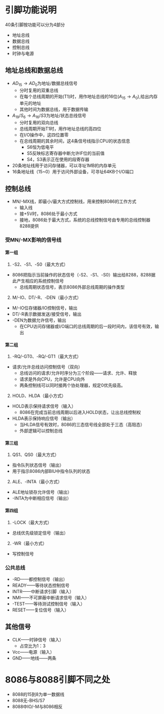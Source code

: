 # 引脚功能说明
40条引脚按功能可以分为4部分
- 地址总线
- 数据总线
- 控制总线
- 时钟与电源

## 地址总线和数据总线
- $AD_{15}\rightarrow AD_0$为地址/数据总线信号
	- 分时复用的双重总线
	- 在每个总线周期的开始(T1)时，用作地址总线的16位($A_{15}\rightarrow A_0$),给出内存单元的地址
	- 其他时间为数据总线，用于数据传输
- $A_{19}/S_{6}\rightarrow A_{16}/S{3}$为地址/状态总线信号
	- 分时复用的双向总线
	- 总线周期开始T1时，用作地址总线的高四位
	- 在I/O操作中，这四位置零
	- 在总线周期的其余时间，这4条信号线指示CPU的状态信息
		- S6恒为低电平
		- S5反映标志寄存器中断允许IF位的当前值
		- S4，S3表示正在使用的段寄存器
- 20条地址线用于访问存储器，可以寻址1MB的内存单元
- 16条地址线（15~0）用于访问外部设备，可寻址64KB个I/O端口

## 控制总线
- MN/-MX线，即最小/最大方式控制线，用来控制8086的工作方式
	- 输入线
	- 接+5V时，8086处于最小方式
	- 接地，8086处于最大方式，系统的总线控制信号由专用的总线控制器8288提供

### 受MN/-MX影响的信号线
#### 第一组
1. -S2、-S1、-S0（最大方式）
- 8086把指示当前操作的状态信号（-S2、-S1、-S0）输出给8288，8288据此产生相应的系统控制信号
	- 总线周期状态信号，表示8086外部总线周期的操作类型
2. M/-IO、DT/-R、-DEN（最小方式）
- M/-IO位存储器/IO控制信号，输出
- DT/-R表示数据发送/接受信号，输出
- -DEN为数据允许信号，输出
	- 在CPU访问存储器或I/O端口的总线周期的后一段时间内，该信号有效，输出

#### 第二组
1. -RQ/-GT0、-RQ/-GT1（最大方式）
- 请求/允许总线访问控制信号（双向）
	- 总线访问的请求/允许时序分为三个阶段——请求、允许、释放
	- 请求是外向CPU，允许是CPU向外
	- 两条控制线可以同时接两个协处理器，规定0优先级高。
2. HOLD、HLDA（最小方式）
- HOLD表示保持请求信号（输入）
	- 8086在完成当前总线周期以后进入HOLD状态，让出总线控制权
- HLDA表示保持响应信号（输出）
	- 当HLDA信号有效时，8086的三态信号线全部处于三态（高阻态）
	- 外部逻辑可以控制总线

#### 第三组
1. QS1、QS0（最大方式）
- 指令队列状态信号（输出）
- 用于指示8086内部BIU中指令队列的状态
2. ALE、-INTA（最小方式）
- ALE地址锁存允许信号（输出）
- -INTA为中断相应信号（输出）

#### 第四组
1. -LOCK（最大方式）
- 总线优先级锁定信号（输出）
2. -WR（最小方式）
- 写控制信号

### 公共总线
- -RD——都控制信号（输出）
- READY——等待状态控制信号
- INTR——中断请求引脚（输入）
- NMI——不可屏蔽中断请求信号（输入）
- -TEST——等待测试控制信号（输入）
- RESET——复位信号（输入）

## 其他信号
- CLK——时钟信号（输入）
	- 占空比为1：3
- Vcc——电源（输入）
- GND——地线——两条


# 8086与8088引脚不同之处

- 8088的15到8为单一数据线
- 8088无-BHS/S7
- 8088中IO/-M与8086相反